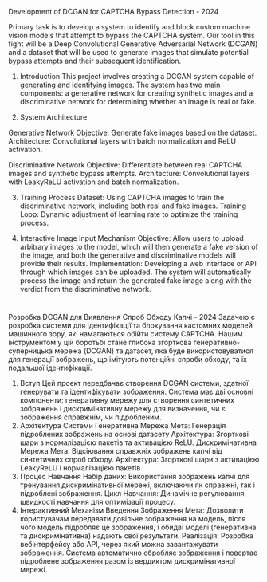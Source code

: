 Development of DCGAN for CAPTCHA Bypass Detection - 2024

Primary task is to develop a system to identify and block custom machine vision models that attempt to bypass the CAPTCHA system. Our tool in this fight will be a Deep Convolutional Generative Adversarial Network (DCGAN) and a dataset that will be used to generate images that simulate potential bypass attempts and their subsequent identification.

1. Introduction
This project involves creating a DCGAN system capable of generating and identifying images. The system has two main components: a generative network for creating synthetic images and a discriminative network for determining whether an image is real or fake.

2. System Architecture

Generative Network
Objective: Generate fake images based on the dataset.
Architecture: Convolutional layers with batch normalization and ReLU activation.

Discriminative Network
Objective: Differentiate between real CAPTCHA images and synthetic bypass attempts.
Architecture: Convolutional layers with LeakyReLU activation and batch normalization.

3. Training Process
Dataset: Using CAPTCHA images to train the discriminative network, including both real and fake images.
Training Loop: Dynamic adjustment of learning rate to optimize the training process.

4. Interactive Image Input Mechanism
Objective: Allow users to upload arbitrary images to the model, which will then generate a fake version of the image, and both the generative and discriminative models will provide their results.
Implementation: Developing a web interface or API through which images can be uploaded. The system will automatically process the image and return the generated fake image along with the verdict from the discriminative network.

#

Розробка DCGAN для Виявлення Спроб Обходу Капчі - 2024
Задачею є розробка системи для ідентифікації та блокування кастомних моделей машинного зору, які намагаються обійти систему CAPTCHA. Нашим інструментом у цій боротьбі стане глибока згорткова генеративно-суперницька мережа (DCGAN) та датасет, яка буде використовуватися для генерації зображень, що імітують потенційні спроби обходу, та їх подальшої ідентифікації.
1. Вступ
Цей проєкт передбачає створення DCGAN системи, здатної генерувати та ідентифікувати зображення. Система має дві основні компоненти: генеративну мережу для створення синтетичних зображень і дискримінативну мережу для визначення, чи є зображення справжнім, чи підробленим.
2. Архітектура Системи
Генеративна Мережа
Мета: Генерація підроблених зображень на основі датасету 
Архітектура: Згорткові шари з нормалізацією пакетів та активацією ReLU.
Дискримінативна Мережа
Мета: Відсіювання справжніх зображень капчі від синтетичних спроб обходу.
Архітектура: Згорткові шари з активацією LeakyReLU і нормалізацією пакетів.
3. Процес Навчання
Набір даних: Використання зображень капчі для тренування дискримінативної мережі, включаючи як справжні, так і підроблені зображення.
Цикл Навчання: Динамічне регулювання швидкості навчання для оптимізації процесу.
4. Інтерактивний Механізм Введення Зображення
Мета: Дозволити користувачам передавати довільне зображення на модель, після чого модель підробляє це зображення, і обидві моделі (генеративна та дискримінативна) надають свої результати.
Реалізація: Розробка вебінтерфейсу або API, через який можна завантажувати зображення. Система автоматично обробляє зображення і повертає підроблене зображення разом із вердиктом дискримінативної мережі.
